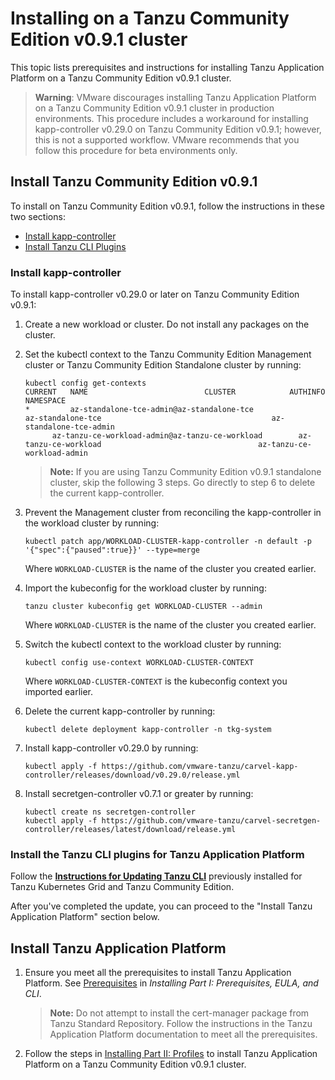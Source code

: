 # Installing on a Tanzu Community Edition v0.9.1 cluster

This topic lists prerequisites and instructions for installing Tanzu Application Platform on a
Tanzu Community Edition v0.9.1 cluster.

> **Warning**: VMware discourages installing Tanzu Application Platform on a Tanzu Community Edition v0.9.1 cluster in production environments.
This procedure includes a workaround for installing kapp-controller v0.29.0 on Tanzu Community Edition v0.9.1; however, this is not a supported workflow. VMware recommends that you follow this procedure for beta
environments only.
<!-- What is meant by a "supported workflow"? And which isn't the supported workflow,
the workaround or putting kapp-controller v0.29.0 on Tanzu Community Edition v0.9.1? -->

## Install Tanzu Community Edition v0.9.1 

To install on Tanzu Community Edition v0.9.1, follow the instructions in these two sections:

+ [Install kapp-controller](#kapp-controller)
+ [Install Tanzu CLI Plugins](#tanzucli)


### <a id='kapp-controller'></a> Install kapp-controller

To install kapp-controller v0.29.0 or later on Tanzu Community Edition v0.9.1:

1. Create a new workload or cluster. Do not install any packages on the cluster.
1. Set the kubectl context to the Tanzu Community Edition Management cluster or Tanzu Community Edition Standalone cluster by running:

    ```
    kubectl config get-contexts
    CURRENT   NAME                          CLUSTER            AUTHINFO           NAMESPACE
   *         az-standalone-tce-admin@az-standalone-tce              az-standalone-tce                                      az-standalone-tce-admin   
          az-tanzu-ce-workload-admin@az-tanzu-ce-workload        az-tanzu-ce-workload                                   az-tanzu-ce-workload-admin
    ```
    >**Note:** If you are using Tanzu Community Edition v0.9.1 standalone cluster, skip the following 3 steps. Go directly to step 6 to delete the current kapp-controller.
1. Prevent the Management cluster from reconciling the kapp-controller in the workload cluster by running: 

    ```
    kubectl patch app/WORKLOAD-CLUSTER-kapp-controller -n default -p '{"spec":{"paused":true}}' --type=merge
    ```
    Where `WORKLOAD-CLUSTER` is the name of the cluster you created earlier.

1. Import the kubeconfig for the workload cluster by running:

    ```
    tanzu cluster kubeconfig get WORKLOAD-CLUSTER --admin
    ```
    Where `WORKLOAD-CLUSTER` is the name of the cluster you created earlier.

1.  Switch the kubectl context to the workload cluster by running:

    ```
    kubectl config use-context WORKLOAD-CLUSTER-CONTEXT
    ```
    Where `WORKLOAD-CLUSTER-CONTEXT` is the kubeconfig context you imported earlier. 

1. Delete the current kapp-controller by running:

    ```
    kubectl delete deployment kapp-controller -n tkg-system
    ```

1. Install kapp-controller v0.29.0 by running:

    ```
    kubectl apply -f https://github.com/vmware-tanzu/carvel-kapp-controller/releases/download/v0.29.0/release.yml
    ```

1. Install secretgen-controller v0.7.1 or greater by running:

    ```
    kubectl create ns secretgen-controller
    kubectl apply -f https://github.com/vmware-tanzu/carvel-secretgen-controller/releases/latest/download/release.yml
    ```

### <a id='tanzucli'></a> Install the Tanzu CLI plugins for Tanzu Application Platform

Follow the **[Instructions for Updating Tanzu CLI](install-general.html#udpate-tkg-tce-tanzu-cli)** previously installed for Tanzu Kubernetes Grid and Tanzu Community Edition.

After you've completed the update, you can proceed to the "Install Tanzu Application Platform" section below.


## <a id='install-tap'></a>Install Tanzu Application Platform

1. Ensure you meet all the prerequisites to install Tanzu Application Platform.
See [Prerequisites](install-general.html#prereqs) in _Installing Part I: Prerequisites, EULA, and CLI_.

    > **Note:** Do not attempt to install the cert-manager package from Tanzu Standard Repository.
    Follow the instructions in the Tanzu Application Platform documentation to meet all the prerequisites.

1. Follow the steps in [Installing Part II: Profiles](install.md) to install
Tanzu Application Platform on a Tanzu Community Edition v0.9.1 cluster.
